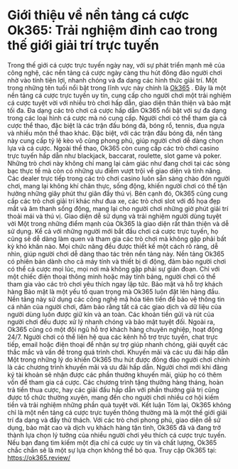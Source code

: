 # Giới thiệu về nền tảng cá cược Ok365: Trải nghiệm đỉnh cao trong thế giới giải trí trực tuyến
Trong thế giới cá cược trực tuyến ngày nay, với sự phát triển mạnh mẽ của công nghệ, các nền tảng cá cược ngày càng thu hút đông đảo người chơi nhờ vào tính tiện lợi, nhanh chóng và đa dạng các hình thức giải trí. Một trong những tên tuổi nổi bật trong lĩnh vực này chính là <a href=" https://ok365.review/"> Ok365</a> . Đây là một nền tảng cá cược trực tuyến uy tín, cung cấp cho người chơi một trải nghiệm cá cược tuyệt vời với nhiều trò chơi hấp dẫn, giao diện thân thiện và bảo mật tối đa.
Đa dạng các trò chơi cá cược hấp dẫn
Ok365 nổi bật với sự đa dạng trong các loại hình cá cược mà nó cung cấp. Người chơi có thể tham gia cá cược thể thao, đặc biệt là các trận đấu bóng đá, bóng rổ, tennis, đua ngựa và nhiều môn thể thao khác. Đặc biệt, với các trận đấu bóng đá, nền tảng này cung cấp tỷ lệ kèo vô cùng phong phú, giúp người chơi dễ dàng chọn lựa và cá cược.
Ngoài thể thao, Ok365 còn cung cấp các trò chơi casino trực tuyến hấp dẫn như blackjack, baccarat, roulette, slot game và poker. Những trò chơi này không chỉ mang lại cảm giác như đang chơi tại các sòng bạc thực tế mà còn có những ưu điểm vượt trội về giao diện và tính năng. Các dealer trực tiếp trong các trò chơi casino luôn sẵn sàng chào đón người chơi, mang lại không khí chân thực, sống động, khiến người chơi có thể tận hưởng những giây phút thư giãn đầy thú vị.
Bên cạnh đó, Ok365 cũng cung cấp các trò chơi giải trí khác như đua xe, các trò chơi slot với đồ họa đẹp mắt và âm thanh sống động, mang lại cho người chơi những giờ phút giải trí thoải mái và thú vị.
Giao diện dễ sử dụng và trải nghiệm người dùng tuyệt vời
Một trong những điểm mạnh của Ok365 là giao diện rất thân thiện và dễ sử dụng. Kể cả với những người mới bắt đầu chơi cá cược trực tuyến, họ cũng sẽ dễ dàng làm quen và tham gia các trò chơi mà không gặp phải bất kỳ khó khăn nào. Mọi chức năng đều được thiết kế một cách rõ ràng, dễ nhìn, giúp người chơi dễ dàng thao tác trên nền tảng này.
Nền tảng Ok365 có phiên bản dành cho cả máy tính và thiết bị di động, đảm bảo người chơi có thể cá cược mọi lúc, mọi nơi mà không gặp phải sự gián đoạn. Chỉ với một chiếc điện thoại thông minh hoặc máy tính bảng, người chơi có thể tham gia vào các trò chơi yêu thích ngay lập tức.
Bảo mật và hỗ trợ khách hàng
Bảo mật là một yếu tố quan trọng mà Ok365 luôn đặt lên hàng đầu. Nền tảng này sử dụng các công nghệ mã hóa tiên tiến để bảo vệ thông tin cá nhân của người chơi, đảm bảo rằng tất cả các giao dịch và dữ liệu của người dùng luôn được giữ kín và an toàn. Các khoản tiền gửi và rút của người chơi đều được xử lý nhanh chóng và bảo mật tuyệt đối.
Ngoài ra, Ok365 cũng có một đội ngũ hỗ trợ khách hàng chuyên nghiệp, hoạt động 24/7. Người chơi có thể liên hệ qua các kênh hỗ trợ trực tuyến, chat trực tiếp, email hoặc điện thoại để nhận sự trợ giúp nhanh chóng, giải quyết các thắc mắc và vấn đề trong quá trình chơi.
Khuyến mãi và các ưu đãi hấp dẫn
Một trong những lý do khiến Ok365 thu hút được đông đảo người chơi chính là các chương trình khuyến mãi và ưu đãi hấp dẫn. Người chơi mới khi đăng ký tài khoản sẽ nhận được các phần thưởng khuyến mãi, giúp họ có thêm vốn để tham gia cá cược. Các chương trình tặng thưởng hàng tháng, hoàn trả tiền thua cược, hay các giải đấu hấp dẫn với phần thưởng giá trị cũng được tổ chức thường xuyên, mang đến cho người chơi nhiều cơ hội kiếm tiền và trải nghiệm những phần quà tuyệt vời.
Kết luận
Tóm lại, Ok365 không chỉ là một nền tảng cá cược trực tuyến thông thường mà là một thế giới giải trí đa dạng và đầy thử thách. Với các trò chơi phong phú, giao diện dễ sử dụng, bảo mật cao và dịch vụ khách hàng tận tình, Ok365 đã và đang trở thành lựa chọn lý tưởng của nhiều người chơi yêu thích cá cược trực tuyến. Nếu bạn đang tìm kiếm một địa chỉ cá cược uy tín và chất lượng, Ok365 chắc chắn sẽ là một sự lựa chọn không thể bỏ qua.
Truy cập Ok365 tại: https://ok365.review/
